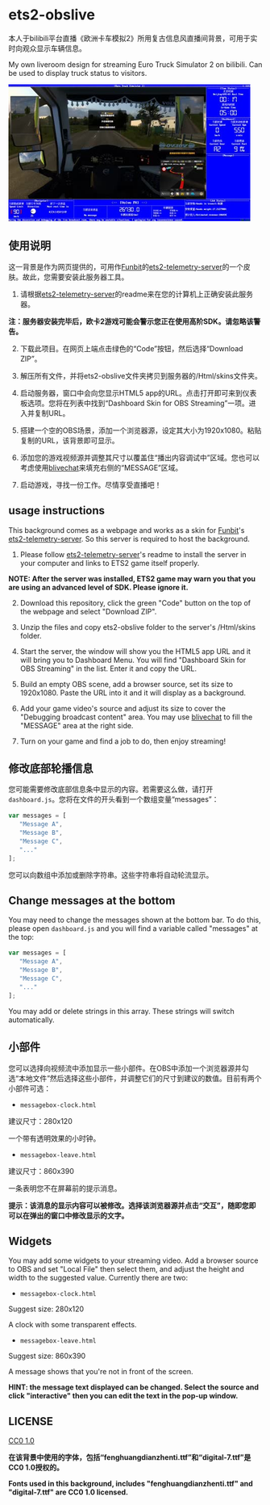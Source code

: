 # ets2-obslive
 本人于bilibili平台直播《欧洲卡车模拟2》所用复古信息风直播间背景，可用于实时向观众显示车辆信息。

 My own liveroom design for streaming Euro Truck Simulator 2 on bilibili. Can be used to display truck status to visitors.

 ![](https://raw.githubusercontent.com/izwb003/ets2-obslive/main/dashboard.jpg)

 ## 使用说明
 这一背景是作为网页提供的，可用作[Funbit](https://github.com/Funbit)的[ets2-telemetry-server](https://github.com/Funbit/ets2-telemetry-server)的一个皮肤。故此，您需要安装此服务器工具。

 1. 请根据[ets2-telemetry-server](https://github.com/Funbit/ets2-telemetry-server)的readme来在您的计算机上正确安装此服务器。

 **注：服务器安装完毕后，欧卡2游戏可能会警示您正在使用高阶SDK。请忽略该警告。**

 2. 下载此项目。在网页上端点击绿色的“Code”按钮，然后选择“Download ZIP”。

 3. 解压所有文件，并将ets2-obslive文件夹拷贝到服务器的/Html/skins文件夹。

 4. 启动服务器，窗口中会向您显示HTML5 app的URL。点击打开即可来到仪表板选项。您将在列表中找到“Dashboard Skin for OBS Streaming”一项。进入并复制URL。

 5. 搭建一个空的OBS场景，添加一个浏览器源，设定其大小为1920x1080。粘贴复制的URL，该背景即可显示。

 6. 添加您的游戏视频源并调整其尺寸以覆盖住“播出内容调试中”区域。您也可以考虑使用[blivechat](https://github.com/xfgryujk/blivechat)来填充右侧的“MESSAGE”区域。

 7. 启动游戏，寻找一份工作。尽情享受直播吧！

## usage instructions
 This background comes as a webpage and works as a skin for [Funbit](https://github.com/Funbit)'s [ets2-telemetry-server](https://github.com/Funbit/ets2-telemetry-server). So this server is required to host the background.

 1. Please follow [ets2-telemetry-server](https://github.com/Funbit/ets2-telemetry-server)'s readme to install the server in your computer and links to ETS2 game itself properly.

 **NOTE: After the server was installed, ETS2 game may warn you that you are using an advanced level of SDK. Please ignore it.**

 2. Download this repository, click the green "Code" button on the top of the webpage and select "Download ZIP".

 3. Unzip the files and copy ets2-obslive folder to the server's /Html/skins folder.

 4. Start the server, the window will show you the HTML5 app URL and it will bring you to Dashboard Menu. You will find "Dashboard Skin for OBS Streaming" in the list. Enter it and copy the URL.

 5. Build an empty OBS scene, add a browser source, set its size to 1920x1080. Paste the URL into it and it will display as a background.

 6. Add your game video's source and adjust its size to cover the "Debugging broadcast content" area. You may use [blivechat](https://github.com/xfgryujk/blivechat) to fill the "MESSAGE" area at the right side.

 7. Turn on your game and find a job to do, then enjoy streaming!

## 修改底部轮播信息
 您可能需要修改底部信息条中显示的内容。若需要这么做，请打开```dashboard.js```。您将在文件的开头看到一个数组变量“messages”：

 ```js
 var messages = [
    "Message A",
    "Message B",
    "Message C",
    "..."
];
 ```
 您可以向数组中添加或删除字符串。这些字符串将自动轮流显示。

## Change messages at the bottom
 You may need to change the messages shown at the bottom bar. To do this, please open ```dashboard.js``` and you will find a variable called "messages" at the top:

 ```js
 var messages = [
    "Message A",
    "Message B",
    "Message C",
    "..."
];
 ```
 You may add or delete strings in this array. These strings will switch automatically.

## 小部件
 您可以选择向视频流中添加显示一些小部件。在OBS中添加一个浏览器源并勾选“本地文件”然后选择这些小部件，并调整它们的尺寸到建议的数值。目前有两个小部件可选：
 - ```messagebox-clock.html```

 建议尺寸：280x120

 一个带有透明效果的小时钟。

 - ```messagebox-leave.html```

 建议尺寸：860x390

 一条表明您不在屏幕前的提示消息。

 **提示：该消息的显示内容可以被修改。选择该浏览器源并点击“交互”，随即您即可以在弹出的窗口中修改显示的文字。**

## Widgets
 You may add some widgets to your streaming video. Add a browser source to OBS and set "Local File" then select them, and adjust the height and width to the suggested value. Currently there are two:

 - ```messagebox-clock.html```

 Suggest size: 280x120

 A clock with some transparent effects.

 - ```messagebox-leave.html```

 Suggest size: 860x390

 A message shows that you're not in front of the screen.

 **HINT: the message text displayed can be changed. Select the source and click "interactive" then you can edit the text in the pop-up window.**

## LICENSE
 [CC0 1.0](https://creativecommons.org/publicdomain/zero/1.0/)

 **在该背景中使用的字体，包括“fenghuangdianzhenti.ttf”和“digital-7.ttf”是CC0 1.0授权的。**

 **Fonts used in this background, includes "fenghuangdianzhenti.ttf" and "digital-7.ttf" are CC0 1.0 licensed.**
